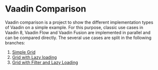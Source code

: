 # Vaadin Comparison

Vaadin comparison is a project to show the different implementation types of Vaadin on a simple example. For this purpose, classic use cases in Vaadin 8, Vaadin Flow and Vaadin Fusion are implemented in parallel and can be compared directly. The several use cases are split in the following branches:

1. [Simple Grid](https://github.com/SebastianKuehnau/vaadin-comparison/tree/simple-grid)
2. [Grid with Lazy loading](https://github.com/SebastianKuehnau/vaadin-comparison/tree/lazy-grid)
3. [Grid with Filter and Lazy Loading](https://github.com/SebastianKuehnau/vaadin-comparison/tree/filter-lazy-grid)
